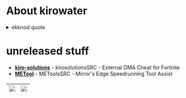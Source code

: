 # About kirowater

<details>
  <summary>ekknod quote</summary>

  Researching computer cheats as a hobby, currently more interested about anti-cheating.  
  I don't pick sides, without cheaters there wouldn't be anti-cheats neither.  
  In generally I like the cat and mouse game, and excited to see what is going to be the final solution. ~~ ekknod

  Anti-Cheating and cheating are actually the very same thing, both requires same creative mind.
  VAC/EAC/Vanguard are good examples of cool anti-cheats, because they are less likely to cause harm for non cheating players. ~~ ekknod
</details>

# unreleased stuff
- **[kiro-solutions](https://github.com/kirowater/kirosolutions)** - kirosolutionsSRC - External DMA Cheat for Fortnite
- **[METool](https://github.com/kirowater/METoolsSRC)** - METoolsSRC - Mirror's Edge Speedrunning Tool Assist


####
| <img align="center" src="https://github-readme-stats.vercel.app/api?username=kirowater&show_icons=true&theme=github_dark&custom_title=Stats"/> | <img align="center" src="https://github-readme-stats.vercel.app/api/top-langs/?username=kirowater&show_icons=true&layout=compact&theme=github_dark"/> |
| ------------- | ------------- |
